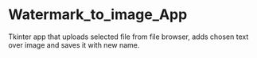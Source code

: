 # Watermark_to_image_App
Tkinter app that uploads selected file from file browser, adds chosen text over image and saves it with new name.
